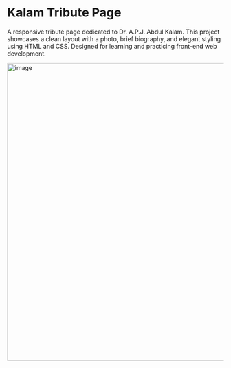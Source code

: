# Kalam Tribute Page

A responsive tribute page dedicated to Dr. A.P.J. Abdul Kalam. This project showcases a clean layout with a photo, brief biography, and elegant styling using HTML and CSS. Designed for learning and practicing front-end web development.

<img width="1257" height="694" alt="image" src="https://github.com/user-attachments/assets/3a4981f2-56dc-4a2a-8101-d4bf6fa2740c" />

